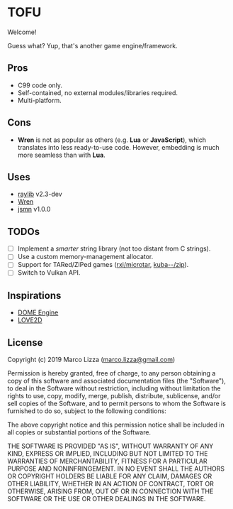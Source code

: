 # TOFU

Welcome!

Guess what? Yup, that's another game engine/framework.

## Pros

* C99 code only.
* Self-contained, no external modules/libraries required.
* Multi-platform.

## Cons

* **Wren** is not as popular as others (e.g. **Lua** or **JavaScript**), which translates into less ready-to-use code. However, embedding is much more seamless than with **Lua**.

## Uses

* [raylib](https://www.raylib.com/) v2.3-dev
* [Wren](https://wren.io/)
* [jsmn](https://zserge.com/jsmn.html/) v1.0.0

## TODOs

- [ ] Implement a *smarter* string library (not too distant from C strings).
- [ ] Use a custom memory-management allocator.
- [ ] Support for TARed/ZIPed games ([rxi/microtar](https://github.com/rxi/microtar), [kuba--/zip](https://github.com/kuba--/zip)).
- [ ] Switch to Vulkan API.

## Inspirations

* [DOME Engine](https://github.com/avivbeeri/dome/blob/master/src/vm.c)
* [LOVE2D](https://love2d.org/)

## License

Copyright (c) 2019 Marco Lizza (marco.lizza@gmail.com)

Permission is hereby granted, free of charge, to any person obtaining a copy of this software and associated documentation files (the "Software"), to deal in the Software without restriction, including without limitation the rights to use, copy, modify, merge, publish, distribute, sublicense, and/or sell copies of the Software, and to permit persons to whom the Software is furnished to do so, subject to the following conditions:

The above copyright notice and this permission notice shall be included in all copies or substantial portions of the Software.

THE SOFTWARE IS PROVIDED "AS IS", WITHOUT WARRANTY OF ANY KIND, EXPRESS OR IMPLIED, INCLUDING BUT NOT LIMITED TO THE WARRANTIES OF MERCHANTABILITY, FITNESS FOR A PARTICULAR PURPOSE AND NONINFRINGEMENT. IN NO EVENT SHALL THE AUTHORS OR COPYRIGHT HOLDERS BE LIABLE FOR ANY CLAIM, DAMAGES OR OTHER LIABILITY, WHETHER IN AN ACTION OF CONTRACT, TORT OR OTHERWISE, ARISING FROM, OUT OF OR IN CONNECTION WITH THE SOFTWARE OR THE USE OR OTHER DEALINGS IN THE SOFTWARE.